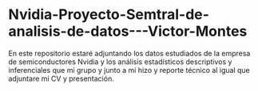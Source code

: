 # Nvidia-Proyecto-Semtral-de-analisis-de-datos---Victor-Montes
En este repositorio estaré adjuntando los datos estudiados de la empresa de semiconductores Nvidia y los análisis estadísticos descriptivos y inferenciales que mi grupo y junto a mi hizo y reporte técnico al igual que adjuntare mi  CV y presentación.
